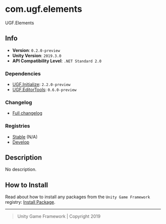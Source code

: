# com.ugf.elements

UGF.Elements

## Info

- **Version**: `0.2.0-preview`
- **Unity Version**: `2019.3.0`
- **API Compatibility Level**: `.NET Standard 2.0`

### Dependencies

- [UGF.Initialize](https://github.com/unity-game-framework/ugf-initialize): `2.2.0-preview`
- [UGF.EditorTools](https://github.com/unity-game-framework/ugf-editortools): `0.6.0-preview`

### Changelog

- [Full changelog][1]

### Registries

- [Stable][2] (N/A)
- [Develop][3]

## Description

No description.

## How to Install

Read about how to install any packages from the `Unity Game Framework` registry: [Install Package][4].

---
> Unity Game Framework | Copyright 2019

[1]: changelog.md
[2]: https://bintray.com/unity-game-framework/stable/com.ugf.elements
[3]: https://bintray.com/unity-game-framework/dev/com.ugf.elements
[4]: https://github.com/unity-game-framework/ugf-documentation/wiki/Install-Package
